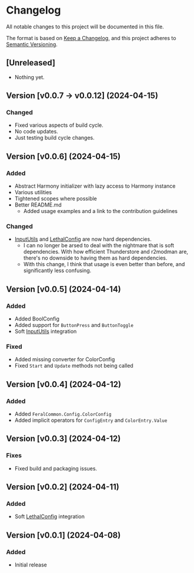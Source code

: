 # Changelog

All notable changes to this project will be documented in this file.

The format is based on [Keep a Changelog](https://keepachangelog.com/en/1.1.0/ 'Keep a Changelog, 1.1.0'),
and this project adheres to [Semantic Versioning](https://semver.org/spec/v2.0.0.html 'Semantic Versioning, 2.0.0').

## [Unreleased]

- Nothing yet.

## Version [v0.0.7 -> v0.0.12] (2024-04-15)

### Changed

- Fixed various aspects of build cycle.
- No code updates.
- Just testing build cycle changes.

## Version [v0.0.6] (2024-04-15)

### Added

- Abstract Harmony initializer with lazy access to Harmony instance
- Various utilities
- Tightened scopes where possible
- Better README.md
    - Added usage examples and a link to the contribution guidelines

### Changed

- [InputUtils](https://thunderstore.io/c/lethal-company/p/Rune580/LethalCompany_InputUtils 'InputUtils by Rune580')
  and [LethalConfig](https://thunderstore.io/c/lethal-company/p/AinaVT/LethalConfig 'LethalConfig by AinaVT') are now hard dependencies.
    - I can no longer be arsed to deal with the nightmare that is soft dependencies. With how efficient Thunderstore and r2modman are, there's no
      downside to having them as hard dependencies.
    - With this change, I think that usage is even better than before, and significantly less confusing.

## Version [v0.0.5] (2024-04-14)

### Added

- Added BoolConfig
- Added support for `ButtonPress` and `ButtonToggle`
- Soft [InputUtils](https://thunderstore.io/c/lethal-company/p/Rune580/LethalCompany_InputUtils 'InputUtils by Rune580') integration

### Fixed

- Added missing converter for ColorConfig
- Fixed `Start` and `Update` methods not being called

## Version [v0.0.4] (2024-04-12)

### Added

- Added `FeralCommon.Config.ColorConfig`
- Added implicit operators for `ConfigEntry` and `ColorEntry.Value`

## Version [v0.0.3] (2024-04-12)

### Fixes

- Fixed build and packaging issues.

## Version [v0.0.2] (2024-04-11)

### Added

- Soft [LethalConfig](https://thunderstore.io/c/lethal-company/p/AinaVT/LethalConfig 'LethalConfig by AinaVT') integration

## Version [v0.0.1] (2024-04-08)

### Added

- Initial release
